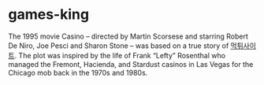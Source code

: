 # games-king
The 1995 movie Casino – directed by Martin Scorsese and starring Robert De Niro, Joe Pesci and Sharon Stone – was based on a true story of [먹튀사이트](https://www.mt-spot.com/). The plot was inspired by the life of Frank “Lefty” Rosenthal who managed the Fremont, Hacienda, and Stardust casinos in Las Vegas for the Chicago mob back in the 1970s and 1980s.
